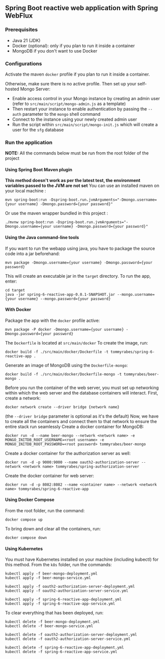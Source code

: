 ## Spring Boot reactive web application with Spring WebFlux
### Prerequisites
- Java 21 (JDK)
- Docker (optional): only if you plan to run it inside a container
- MongoDB if you don't want to use Docker

### Configurations
Activate the maven `docker` profile if you plan to run it inside a container.

Otherwise, make sure there is no active profile.
Then set up your self-hosted Mongo Server:
- Enable access control in your Mongo instance by creating an admin user (refer to `src/main/script/mongo-admin.js` as a template)
- Then restart your instance to enable authentication by passing the `--auth` parameter to the `mongo` shell command
- Connect to the instance using your newly created admin user
- Run the script within `src/main/script/mongo-init.js` which will create a user for the `sfg` database

### Run the application
**NOTE:** All the commands below must be run from the root folder of the project
#### Using Spring Boot Maven plugin
**This method doesn't work as per the latest test, the environment variables passed to the JVM are not set**
You can use an installed maven on your local machine :
```
mvn spring-boot:run -Dspring-boot.run.jvmArguments="-Dmongo.username={your username} -Dmongo.password={your password}"
```
Or use the maven wrapper bundled in this project :
```
./mvnw spring-boot:run -Dspring-boot.run.jvmArguments="-Dmongo.username={your username} -Dmongo.password={your password}"
```

#### Using the Java command-line tools
If you want to run the webapp using java, you have to package the source code into a jar beforehand:
```
mvn package -Dmongo.username={your username} -Dmongo.password={your password}
```
This will create an executable jar in the `target` directory.
To run the app, enter:
```
cd target
java -jar spring-6-reactive-app-0.0.1-SNAPSHOT.jar --mongo.username={your username} --mongo.password={your password}
```

#### With Docker
Package the app with the `docker` profile active:
```
mvn package -P docker -Dmongo.username={your username} -Dmongo.password={your password}
```
The `Dockerfile` is located at `src/main/docker`
To create the image, run:
```
docker build -f ./src/main/docker/Dockerfile -t tommyrabes/spring-6-reactive-app .
```
Generate an image of MongoDB using the `Dockerfile-mongo`:
```
docker build -f ./src/main/docker/Dockerfile-mongo -t tommyrabes/beer-mongo .
```
Before you run the container of the web server, you must set up networking
within which the web server and the database containers will interact.
First, create a network:
```
docker network create --driver bridge {network name}
```
(the `--driver bridge` parameter is optional as it's the default)
Now, we have to create all the containers and connect them to that network
to ensure the entire stack run seamlessly
Create a docker container for MongoDB:
```
docker run -d --name beer-mongo --network <network name> -e MONGO_INITDB_ROOT_USERNAME=<root username> -e MONGO_INITDB_ROOT_PASSWORD=<root password> tommyrabes/beer-mongo
```
Create a docker container for the authorization server as well:
```
docker run -d -p 9000:9000 --name oauth2-authorization-server --network <network name> tommyrabes/spring-authorization-server
```
Create the docker container for web server:
```
docker run -d -p 8082:8082 --name <container name> --network <network name> tommyrabes/spring-6-reactive-app
```

#### Using Docker Compose
From the root folder, run the command:
```
docker compose up
```
To bring down and clear all the containers, run:
```
docker compose down
```

#### Using Kubernetes
You must have Kubernetes installed on your machine (including kubectl) for this method.
From the `k8s` folder, run the commands:
```
kubectl apply -f beer-mongo-deployment.yml
kubectl apply -f beer-mongo-service.yml

kubectl apply -f oauth2-authorization-server-deployment.yml
kubectl apply -f oauth2-authorization-server-service.yml

kubectl apply -f spring-6-reactive-app-deployment.yml
kubectl apply -f spring-6-reactive-app-service.yml
```

To clear everything that has been deployed, run:
```
kubectl delete -f beer-mongo-deployment.yml
kubectl delete -f beer-mongo-service.yml

kubectl delete -f oauth2-authorization-server-deployment.yml
kubectl delete -f oauth2-authorization-server-service.yml

kubectl delete -f spring-6-reactive-app-deployment.yml
kubectl delete -f spring-6-reactive-app-service.yml
```